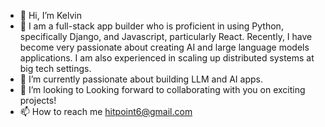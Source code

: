 - 👋 Hi, I’m Kelvin
- 👀  I am a full-stack app builder who is proficient in using Python, specifically Django, and Javascript, particularly React. Recently, I have become very passionate about creating AI and large language models applications. I am also experienced in scaling up distributed systems at big tech settings. 
- 🌱 I’m currently passionate about building LLM and AI apps.
- 💞️ I’m looking to Looking forward to collaborating with you on exciting projects!
- 📫 How to reach me hitpoint6@gmail.com

<!---
hitpoint6/hitpoint6 is a ✨ special ✨ repository because its `README.md` (this file) appears on your GitHub profile.
You can click the Preview link to take a look at your changes.
--->

